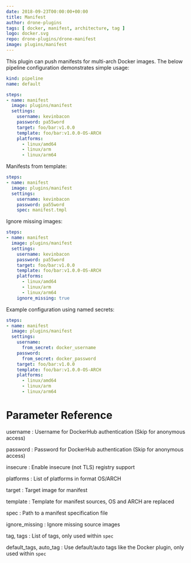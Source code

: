 ```yaml
---
date: 2018-09-23T00:00:00+00:00
title: Manifest
author: drone-plugins
tags: [ docker, manifest, architecture, tag ]
logo: docker.svg
repo: drone-plugins/drone-manifest
image: plugins/manifest
---
```


This plugin can push manifests for multi-arch Docker images. The below pipeline configuration demonstrates simple usage:

```yaml
kind: pipeline
name: default

steps:
- name: manifest
  image: plugins/manifest
  settings:
    username: kevinbacon
    password: pa55word
    target: foo/bar:v1.0.0
    template: foo/bar:v1.0.0-OS-ARCH
    platforms:
      - linux/amd64
      - linux/arm
      - linux/arm64
```

Manifests from template:

```yaml
steps:
- name: manifest
  image: plugins/manifest
  settings:
    username: kevinbacon
    password: pa55word
    spec: manifest.tmpl
```

Ignore missing images:

```yaml
steps:
- name: manifest
  image: plugins/manifest
  settings:
    username: kevinbacon
    password: pa55word
    target: foo/bar:v1.0.0
    template: foo/bar:v1.0.0-OS-ARCH
    platforms:
      - linux/amd64
      - linux/arm
      - linux/arm64
    ignore_missing: true
```

Example configuration using named secrets:

```yaml
steps:
- name: manifest
  image: plugins/manifest
  settings:
    username:
      from_secret: docker_username
    password:
      from_secret: docker_password
    target: foo/bar:v1.0.0
    template: foo/bar:v1.0.0-OS-ARCH
    platforms:
      - linux/amd64
      - linux/arm
      - linux/arm64
```

# Parameter Reference

username
: Username for DockerHub authentication (Skip for anonymous access)

password
: Password for DockerHub authentication (Skip for anonymous access)

insecure
: Enable insecure (not TLS) registry support

platforms
: List of platforms in format OS/ARCH

target
: Target image for manifest

template
: Template for manifest sources, OS and ARCH are replaced

spec
: Path to a manifest specification file

ignore_missing
: Ignore missing source images

tag, tags
: List of tags, only used within `spec`

default_tags, auto_tag
: Use default/auto tags like the Docker plugin, only used within `spec`